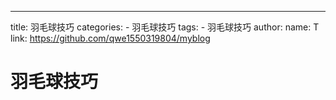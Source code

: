---
title: 羽毛球技巧
categories:
    - 羽毛球技巧
tags:
    - 羽毛球技巧
author:
    name: T
    link: https://github.com/qwe1550319804/myblog

# 羽毛球技巧